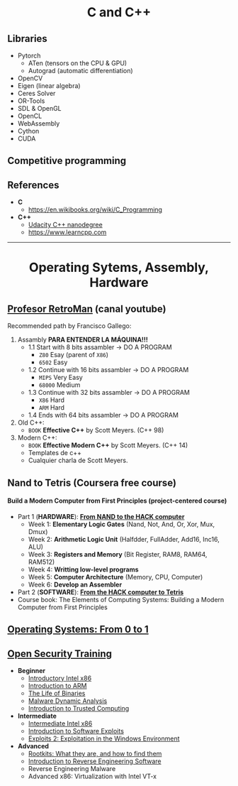 <h1 align="center">C and C++</h1>

## Libraries

- Pytorch
  - ATen (tensors on the CPU & GPU)
  - Autograd (automatic differentiation)
- OpenCV
- Eigen (linear algebra)
- Ceres Solver
- OR-Tools
- SDL & OpenGL
- OpenCL
- WebAssembly
- Cython
- CUDA

## Competitive programming 

## References

- **C**
  -  https://en.wikibooks.org/wiki/C_Programming
- **C++**
  - [Udacity C++ nanodegree](https://www.udacity.com/course/c-plus-plus-nanodegree--nd213)
  - https://www.learncpp.com

---

<h1 align="center">Operating Sytems, Assembly, Hardware</h1>

## [Profesor RetroMan](https://www.youtube.com/c/ProfesorRetroMan/videos) (canal youtube)

Recommended path by Francisco Gallego:

1. Assambly **PARA ENTENDER LA MÁQUINA!!!**
   - 1.1 Start with 8 bits assambler -> DO A PROGRAM
     - `Z80` Esay (parent of `X86`)
     - `6502` Easy
   - 1.2 Continue with 16 bits assambler -> DO A PROGRAM
     - `MIPS` Very Easy
     - `68000` Medium
   - 1.3 Continue with 32 bits assambler -> DO A PROGRAM
     - `X86` Hard
     - `ARM` Hard
   - 1.4 Ends with 64 bits assambler -> DO A PROGRAM
3. Old C++:
   - `BOOK` **Effective C++** by Scott Meyers. (C++ 98)
4. Modern C++:
   - `BOOK` **Effective Modern C++** by Scott Meyers. (C++ 14)
   - Templates de c++
   - Cualquier charla de Scott Meyers.

##  Nand to Tetris (Coursera free course)
#### Build a Modern Computer from First Principles (project-centered course)

- Part 1 (**HARDWARE**): **[From NAND to the HACK computer](https://www.coursera.org/learn/build-a-computer)**
  - Week 1: **Elementary Logic Gates** (Nand, Not, And, Or, Xor, Mux, Dmux)
  - Week 2: **Arithmetic Logic Unit** (Halfdder, FullAdder, Add16, Inc16, ALU)
  - Week 3: **Registers and Memory** (Bit Register, RAM8, RAM64, RAM512)
  - Week 4: **Writting low-level programs**
  - Week 5: **Computer Architecture** (Memory, CPU, Computer)
  - Week 6: **Develop an Assembler**
- Part 2 (**SOFTWARE**): **[From the HACK computer to Tetris](https://www.coursera.org/learn/nand2tetris2)**
- Course book: The Elements of Computing Systems: Building a Modern Computer from First Principles


## [Operating Systems: From 0 to 1](https://github.com/tuhdo/os01) 


## [Open Security Training](https://opensecuritytraining.info)

- **Beginner**
  - [Introductory Intel x86](https://www.youtube.com/playlist?list=PL038BE01D3BAEFDB0)
  - [Introduction to ARM](https://www.youtube.com/playlist?list=PLUFkSN0XLZ-n91t_AX5zO007Giz1INwPd)
  - [The Life of Binaries](https://www.youtube.com/playlist?list=PLUFkSN0XLZ-n_Na6jwqopTt1Ki57vMIc3)
  - [Malware Dynamic Analysis](https://www.youtube.com/playlist?list=PLUFkSN0XLZ-kqYbGpY4Gt_VATd4ytQg-Z)
  - [Introduction to Trusted Computing](https://www.youtube.com/playlist?list=PLUFkSN0XLZ-kBgdLhorJD6BR66D5kGoUV)
- **Intermediate**
  - [Intermediate Intel x86](https://www.youtube.com/playlist?list=PL8F8D45D6C1FFD177)
  - [Introduction to Software Exploits](https://www.youtube.com/playlist?list=PL96AB65DFCE02EE3E)
  - [Exploits 2: Exploitation in the Windows Environment](https://www.youtube.com/playlist?list=PL9F9E52502327B1CA)
- **Advanced**
  - [Rootkits: What they are, and how to find them](https://www.youtube.com/playlist?list=PLF58FB7BCB20ED11A)
  - [Introduction to Reverse Engineering Software](https://www.youtube.com/playlist?list=PLUFkSN0XLZ-nXcDG89jS9iqKBnNHmz7Qw)
  - Reverse Engineering Malware
  - Advanced x86: Virtualization with Intel VT-x






